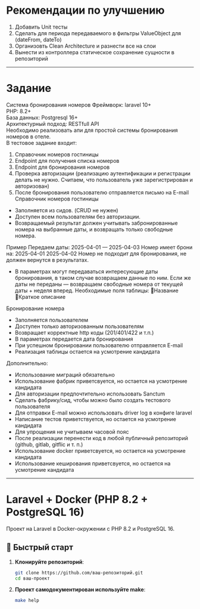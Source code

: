 # Рекомендации по улучшению  
1. Добавить Unit тесты
2. Сделать для периода передаваемого в фильтры ValueObject для (dateFrom, dateTo)
3. Организовть Clean Architecture и разнести все на слои
4. Вынести из контроллера статическое сохранение сущности в репозиторий
----
# Задание
Система бронирования номеров
Фреймворк: laravel 10+  
PHP: 8.2+  
База данных: Postgresql 16+  
Архитектурный подход: RESTfull API  
Необходимо реализовать апи для простой системы бронирования номеров в отеле.   
В тестовое задание входит:  
1. Справочник номеров гостиницы  
2. Endpoint для получения списка номеров  
3. Endpoint для бронирования номеров  
4. Проверка авторизации (реализацию аутентификации и регистрации делать не нужно. Считаем, что пользователь уже зарегистрирован и авторизован)  
5. После бронирования пользователю отправляется письмо на E-mail  
Справочник номеров гостиницы  
- Заполняется из сидов. (CRUD не нужен)  
- Доступен всем пользователям без авторизации.  
- Возвращаемый результат должен учитывать забронированные номера на выбранные даты, и возвращать только свободные номера.  

Пример
Передаем даты: 2025-04-01 — 2025-04-03
Номер имеет брони на:
2025-04-01
2025-04-02
Номер не подходит для бронирования, не должен вернутся в результатах.
- В параметрах могут передаваться интересующие даты бронирования, в таком случае возвращаем данные по ним. Если же даты не переданы — возвращаем свободные номера от текущей даты + неделя вперед.
Необходимые поля таблицы:
Название
Краткое описание


Бронирование номера
-  Заполняется пользователем
- Доступен только авторизованным пользователям
- Возвращает корректные http коды (201/401/422 и т.п.)
- В параметрах передается дата бронирования
- При успешном бронировании пользователю отправляется E-mail
- Реализация таблицы остается на усмотрение кандидата


Дополнительно:
- Использование миграций обязательно
- Использование фабрик приветсвуется, но остается на усмотрение кандидата
- Для авторизации предпочтительно использовать Sanctum
- Сделать фабрику/сид, чтобы можно было создать тестового пользователя
- Для отправки E-mail можно использовать driver log в конфиге laravel
- Написание тестов приветствуется, но остается на усмотрение кандидата
- Для упрощения не учитываем часовой пояс
- После реализации перенести код в любой публичный репозиторий (github, gitlab, gitflic и т. п.)
- Использование docker приветсвуется, но остается на усмотрение кандидата
- Использование кеширования приветсвуется, но остается на усмотрение кандидата  

----

# Laravel + Docker (PHP 8.2 + PostgreSQL 16)

Проект на Laravel в Docker-окружении с PHP 8.2 и PostgreSQL 16.

## 🚀 Быстрый старт

1. **Клонируйте репозиторий**:
   ```bash
   git clone https://github.com/ваш-репозиторий.git
   cd ваш-проект

2. **Проект самодокументирован используйте make**:
    ```bash
    make help
    ```
